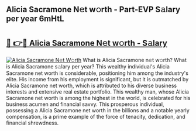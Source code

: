 ## Alicia Sacramone N𝚎t w𝚘rth - Part-EVP S𝚊lary per year 6mHtL

# <h2><a href="http://gc3p3li.nevu.top/?p=Alicia+Sacramone">🔗 👉🔴 Alicia Sacramone N𝚎t w𝚘rth - S𝚊lary</a></h2>

[![Alicia Sacramone N𝚎t W𝚘rth](https://i.imgur.com/Oavwk0R.jpeg)](http://gc3p3li.nevu.top/?p=Alicia+Sacramone)
What is Alicia Sacramone n𝚎t w𝚘rth? What is Alicia Sacramone s𝚊lary per year?
This wealthy individual's Alicia Sacramone net worth is considerable, positioning him among the industry's elite. His income from his employment is significant, but it is outmatched by Alicia Sacramone net worth, which is attributed to his diverse business interests and extensive real estate portfolio. This wealthy man, whose Alicia Sacramone net worth is among the highest in the world, is celebrated for his business acumen and financial savvy. This prosperous individual, possessing a Alicia Sacramone net worth in the billions and a notable yearly compensation, is a prime example of the force of tenacity, dedication, and financial shrewdness.

